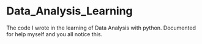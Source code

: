 # Data_Analysis_Learning
The code I wrote in the learning of Data Analysis with python. Documented for help myself and you all notice this.
